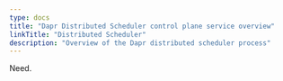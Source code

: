 ```yaml
---
type: docs
title: "Dapr Distributed Scheduler control plane service overview"
linkTitle: "Distributed Scheduler"
description: "Overview of the Dapr distributed scheduler process"
---
```


Need.